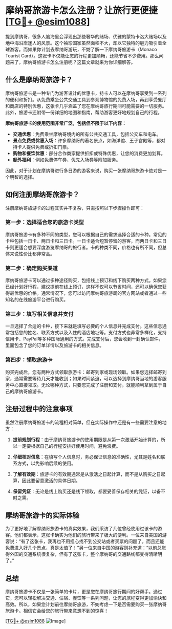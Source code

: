 # 摩纳哥旅游卡怎么注册？让旅行更便捷[[TG💪+ @esim1088](https://t.me/s/esim1088)]

提到摩纳哥，很多人脑海里会浮现出那些奢华的赌场、优雅的蒙特卡洛大赌场以及地中海沿岸迷人的风景。这个袖珍国家虽然面积不大，却以它独特的魅力吸引着全球游客。而如果你计划去摩纳哥游玩，不妨了解一下摩纳哥旅游卡（Monaco Tourist Card）。这张卡不仅能让您的行程更加顺畅，还能节省不少费用。那么问题来了，摩纳哥旅游卡怎么注册呢？这篇文章就来为你详细解答。

## 什么是摩纳哥旅游卡？

摩纳哥旅游卡是一种专门为游客设计的优惠卡，持卡人可以在摩纳哥享受到一系列的便利和折扣。从免费乘坐公共交通工具到参观博物馆的免费入场，再到享受餐厅和商店的特别优惠，这张卡几乎涵盖了您在摩纳哥旅行期间可能需要的一切服务。此外，旅游卡还附带一份详细的地图和指南，帮助游客更好地规划自己的行程。

**摩纳哥旅游卡的使用范围非常广泛，包括但不限于以下内容：**

- **交通优惠**：免费乘坐摩纳哥境内的所有公共交通工具，包括公交车和电车。
- **景点免费或优惠入场**：许多摩纳哥的著名景点，如海洋馆、王子宫殿等，都对持卡人提供免费或折扣门票。
- **购物和餐饮优惠**：部分合作商家提供折扣或特殊优惠，让您的消费更加划算。
- **额外福利**：例如免费停车券、优先入场券等附加服务。

因此，对于计划在摩纳哥进行多日游的游客来说，购买一张摩纳哥旅游卡绝对是一个明智的选择。

## 如何注册摩纳哥旅游卡？

注册摩纳哥旅游卡的过程其实并不复杂，只需按照以下步骤操作即可：

### 第一步：选择适合您的旅游卡类型

摩纳哥旅游卡有多种不同的类型，您可以根据自己的需求选择合适的卡种。常见的卡种包括一日卡、两日卡和三日卡。一日卡适合短暂停留的游客，而两日卡和三日卡则更适合想要深度游览摩纳哥的旅行者。卡的种类不同，价格也有所不同，但总体来说性价比都非常高。

### 第二步：确定购买渠道

摩纳哥旅游卡可以通过多种途径购买，包括线上预订和线下购买两种方式。如果您已经计划好行程，建议提前在线上预订，这样不仅可以节省时间，还可以确保您获得最优惠的价格。通常情况下，您可以访问摩纳哥旅游局的官方网站或者通过一些知名的在线旅游平台进行购买。

### 第三步：填写相关信息并支付

一旦选择了合适的卡种，接下来就是填写必要的个人信息并完成支付。这些信息通常包括您的姓名、联系方式以及入住的酒店地址等。支付方式也非常多样化，支持信用卡、PayPal等多种国际通用的方式。完成支付后，您会收到一封确认邮件，里面包含了您的订单详情以及旅游卡的相关信息。

### 第四步：领取旅游卡

购买完成后，您有两种方式领取旅游卡：邮寄到家或现场领取。如果您选择邮寄到家，通常需要等待几天才能收到；如果时间紧迫，可以选择到摩纳哥当地的游客服务中心直接领取。无论哪种方式，只要您完成了注册和支付，就能顺利拿到属于自己的摩纳哥旅游卡。

## 注册过程中的注意事项

虽然注册摩纳哥旅游卡的流程相对简单，但在实际操作中还是有一些需要注意的地方：

1. **提前规划行程**：由于摩纳哥旅游卡的使用期限是从第一次激活开始计算的，所以一定要根据自己的行程安排好使用时间，避免浪费。
   
2. **仔细核对信息**：在填写个人信息时，务必保证信息的准确性，尤其是姓名和联系方式，以免影响后续的使用。

3. **了解有效期**：旅游卡的有效期通常是从激活之日起计算，而不是从购买之日起算，因此要留意激活的具体日期。

4. **保留凭证**：无论是线上购买还是线下领取，都要妥善保存相关的凭证，以备不时之需。

## 摩纳哥旅游卡的实际体验

为了更好地了解摩纳哥旅游卡的真实效果，我们采访了几位曾经使用过该卡的游客。他们都表示，这张卡确实为他们的旅行带来了极大的便利。一位来自美国的游客说：“有了这张卡，我再也不用担心找不到公交站或者买票的问题了，而且还能免费进入好几个景点，真是太值了！”另一位来自中国的游客则补充道：“以前总觉得外国的交通系统很复杂，但有了这张卡，整个摩纳哥的交通路线都变得清晰明了。”

## 总结

摩纳哥旅游卡不仅是一张简单的卡片，更是您在摩纳哥旅行期间的好帮手。通过它，您可以轻松解决交通、住宿、餐饮等一系列问题，让您的旅程变得更加愉快和高效。所以，如果您计划前往摩纳哥旅游，不妨考虑一下是否需要购买一张摩纳哥旅游卡。相信它会给您的旅行带来意想不到的惊喜！

[[TG💪+ @esim1088](https://t.me/s/esim1088) ![Image](https://i.postimg.cc/4NQfJmqS/Snipaste-2025-05-13-00-14-12.png)]